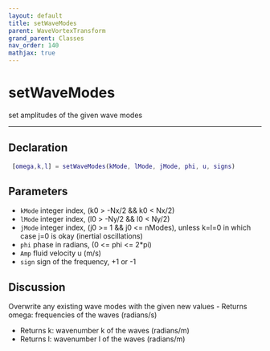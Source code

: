 ```yaml
---
layout: default
title: setWaveModes
parent: WaveVortexTransform
grand_parent: Classes
nav_order: 140
mathjax: true
---
```


#  setWaveModes

set amplitudes of the given wave modes


---

## Declaration
```matlab
 [omega,k,l] = setWaveModes(kMode, lMode, jMode, phi, u, signs)
```
## Parameters
+ `kMode`  integer index, (k0 > -Nx/2 && k0 < Nx/2)
+ `lMode`  integer index, (l0 > -Ny/2 && l0 < Ny/2)
+ `jMode`  integer index, (j0 >= 1 && j0 <= nModes), unless k=l=0 in which case j=0 is okay (inertial oscillations)
+ `phi`  phase in radians, (0 <= phi <= 2*pi)
+ `Amp`  fluid velocity u (m/s)
+ `sign`  sign of the frequency, +1 or -1

## Discussion

  Overwrite any existing wave modes with the given new values
                  - Returns omega: frequencies of the waves (radians/s)
  - Returns k: wavenumber k of the waves (radians/m)
  - Returns l: wavenumber l of the waves (radians/m)

